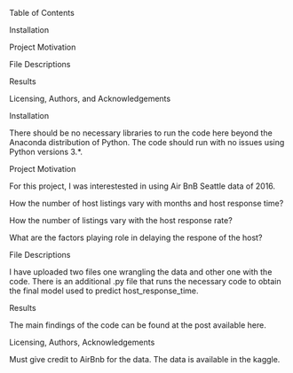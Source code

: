 Table of Contents

Installation

Project Motivation

File Descriptions

Results

Licensing, Authors, and Acknowledgements

Installation

There should be no necessary libraries to run the code here beyond the Anaconda distribution of Python. The code should run with no issues using Python versions 3.*.

Project Motivation

For this project, I was interestested in using Air BnB Seattle data of 2016.

How the number of host listings vary  with  months and host response time?

How the number of listings vary with the host response rate?

What are the factors playing role in delaying the respone of the host?


File Descriptions

I have uploaded two files one wrangling the data and other one with the code.
There is an additional .py file that runs the necessary code to obtain the final model used to predict host_response_time.

Results

The main findings of the code can be found at the post available here.

Licensing, Authors, Acknowledgements

Must give credit to AirBnb for the data. The data is available in the kaggle. 
